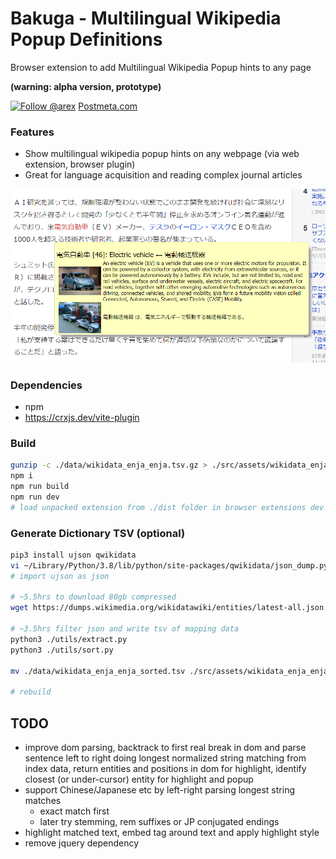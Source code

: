 # Bakuga - Multilingual Wikipedia Popup Definitions

Browser extension to add Multilingual Wikipedia Popup hints to any page

**(warning: alpha version, prototype)**

<a href="https://twitter.com/arex"><img src="https://img.shields.io/twitter/follow/arex" alt="Follow @arex"></a>
  [Postmeta.com](https://postmeta.com)

### Features

- Show multilingual wikipedia popup hints on any webpage (via web extension, browser plugin)
- Great for language acquisition and reading complex journal articles
  
<img src="https://raw.githubusercontent.com/areyasouka/bakuga/main/docs/screenshot.png" alt="Screenshot showing wikipedia popup" title="Bakuga wikipedia popup screenshot" width="640">

### Dependencies

- npm
- https://crxjs.dev/vite-plugin

### Build

```sh
gunzip -c ./data/wikidata_enja_enja.tsv.gz > ./src/assets/wikidata_enja_enja.tsv
npm i
npm run build
npm run dev
# load unpacked extension from ./dist folder in browser extensions dev mode
```

### Generate Dictionary TSV (optional)

```sh
pip3 install ujson qwikidata
vi ~/Library/Python/3.8/lib/python/site-packages/qwikidata/json_dump.py
# import ujson as json

# ~5.5hrs to download 80gb compressed
wget https://dumps.wikimedia.org/wikidatawiki/entities/latest-all.json.gz -P ./data

# ~3.5hrs filter json and write tsv of mapping data
python3 ./utils/extract.py
python3 ./utils/sort.py

mv ./data/wikidata_enja_enja_sorted.tsv ./src/assets/wikidata_enja_enja.tsv

# rebuild
```

## TODO

- improve dom parsing, backtrack to first real break in dom and parse sentence left to right doing longest normalized string matching from index data, return entities and positions in dom for highlight, identify closest (or under-cursor) entity for highlight and popup  
- support Chinese/Japanese etc by left-right parsing longest string matches
  - exact match first
  - later try stemming, rem suffixes or JP conjugated endings
- highlight matched text, embed tag around text and apply highlight style
- remove jquery dependency
